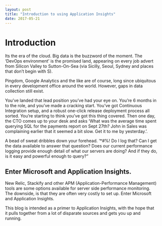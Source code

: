 ```yaml
---
layout: post
title: "Introduction to using Application Insights"
date: 2017-05-21
---
```


# Introduction

Its the era of the cloud. Big data is the buzzword of the moment. The ‘DevOps environment’ is the promised land, appearing on every job advert from Silicon Valley to Sutton-On-Sea (via Sicilly, Seoul, Sydney and places that don’t begin with S).

Pingdom, Google Analytics and the like are of course, long since ubiquitous in every development office around the world. However, gaps in data collection still exist.

You’ve landed that lead position you’ve had your eye on. You’re 6 months in to the role, and you’ve made a cracking start. You’ve got Continuous Integration setup, and a robust one-click release deployment process all sorted. You’re starting to think you’ve got this thing covered. Then one day, the CTO comes up to your desk and asks ‘What was the average time spent querying SQL for the payments report on Sept 27th? John in Sales was complaining earlier that it seemed a bit slow. Get it to me by yesterday.’.

A bead of sweat dribbles down your forehead. ‘*#%! Do I log that? Can I get the data available to answer that question? Does our current performance logging provide enough detail of what our servers are doing? And if they do, is it easy and powerful enough to query?”

## Enter Microsoft and Application Insights.

New Relic, Stackify and other APM (Application-Performance Management) tools are some options available for server side performance monitoring. The downside, is that they are often very costly to set up. Enter Microsoft and Application Insights.

This blog is intended as a primer to Application Insights, with the hope that it pulls together from a lot of disparate sources and gets you up and running.
